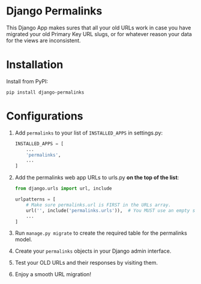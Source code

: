 # Django Permalinks

This Django App makes sures that all your old URLs work in case you have migrated your old Primary Key URL slugs, or for whatever reason your data for the views are inconsistent.

# Installation

Install from PyPI:
```terminal
pip install django-permalinks
```

# Configurations

1. Add `permalinks` to your list of `INSTALLED_APPS` in settings.py:

    ```python
    INSTALLED_APPS = [
        ...
        'permalinks',
        ...
    ]
    ```

 2. Add the permalinks web app URLs to urls.py **on the top of the list**:

    ```python
    from django.urls import url, include
    
    urlpatterns = [
        # Make sure permalinks.url is FIRST in the URLs array.
        url('', include('permalinks.urls')),  # You MUST use an empty string as the URL prefix
        ...
    ]
    ```

3. Run `manage.py migrate` to create the required table for the permalinks model.
4. Create your `permalinks` objects in your Django admin interface.
5. Test your OLD URLs and their responses by visiting them.
6. Enjoy a smooth URL migration!